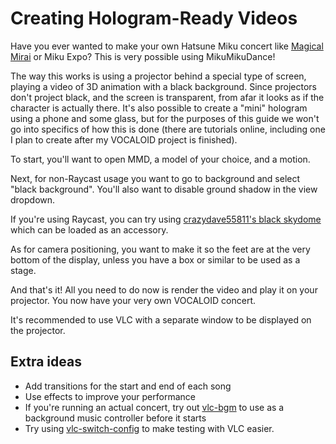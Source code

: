 # Creating Hologram-Ready Videos
Have you ever wanted to make your own Hatsune Miku concert like [Magical Mirai](https://www.youtube.com/watch?v=BH-IJnpL8o8) or Miku Expo? This is very possible using MikuMikuDance!

The way this works is using a projector behind a special type of screen, playing a video of 3D animation with a black background. Since projectors don't project black, and the screen is transparent,
from afar it looks as if the character is actually there. It's also possible to create a "mini" hologram using a phone and some glass, but for the purposes of this guide we won't go into specifics
of how this is done (there are tutorials online, including one I plan to create after my VOCALOID project is finished).

To start, you'll want to open MMD, a model of your choice, and a motion.

Next, for non-Raycast usage you want to go to background and select "black background". You'll also want to disable ground shadow in the view dropdown.

If you're using Raycast, you can try using [crazydave55811's black skydome](https://www.deviantart.com/crazydave55811/art/DL-Black-Skydome-268932727) which can be loaded as an accessory.

As for camera positioning, you want to make it so the feet are at the very bottom of the display, unless you have a box or similar to be used as a stage.

And that's it! All you need to do now is render the video and play it on your projector. You now have your very own VOCALOID concert.

It's recommended to use VLC with a separate window to be displayed on the projector.

## Extra ideas
* Add transitions for the start and end of each song
* Use effects to improve your performance
* If you're running an actual concert, try out [vlc-bgm](https://github.com/vocauk/vlc-bgm) to use as a background music controller before it starts
* Try using [vlc-switch-config](https://github.com/vocauk/vlc-switch-config) to make testing with VLC easier.
